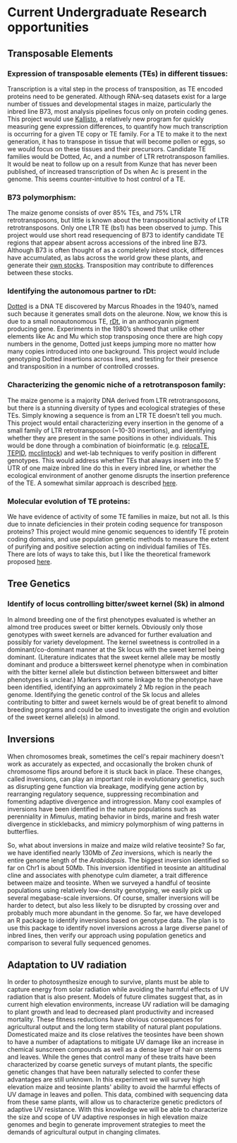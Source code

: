 

# Current Undergraduate Research opportunities

## Transposable Elements

### Expression of transposable elements (TEs) in different tissues:
Transcription is a vital step in the process of transposition, as TE encoded proteins need to be generated. Although RNA-seq datasets exist for a large number of tissues and developmental stages in maize, particularly the inbred line B73, most analysis pipelines focus only on protein coding genes. This project would use [Kallisto](https://pachterlab.github.io/kallisto/about), a relatively new program for quickly measuring gene expression differences, to quantify how much transcription is occurring for a given TE copy or TE family. For a TE to make it to the next generation, it has to transpose in tissue that will become pollen or eggs, so we would focus on these tissues and their precursors. Candidate TE families would be Dotted, Ac, and a number of LTR retrotransposon families. It would be neat to follow up on a result from Kunze that has never been published, of increased transcription of Ds when Ac is present in the genome. This seems counter-intuitive to host control of a TE.

### B73 polymorphism:
The maize genome consists of over 85% TEs, and 75% LTR retrotransposons, but little is known about the transpositional activity of LTR retrotransposons. Only one LTR TE (bs1) has been observed to jump. This project would use short read resequencing of B73 to identify candidate TE regions that appear absent across accessions of the inbred line B73. Although B73 is often thought of as a completely inbred stock, differences have accumulated, as labs across the world grow these plants, and generate their [own stocks](http://journals.plos.org/plosone/article?id=10.1371/journal.pone.0157942). Transposition may contribute to differences between these stocks.

### Identifying the autonomous partner to rDt:
[Dotted](http://www.genetics.org/content/23/4/377.long) is a DNA TE discovered by Marcus Rhoades in the 1940’s, named such because it generates small dots on the aleurone. Now, we know this is due to a small nonautonomous TE, [rDt](http://link.springer.com/article/10.1007/BF00339723), in an anthocyanin pigment producing gene. Experiments in the 1980’s showed that unlike other elements like Ac and Mu which stop transposing once there are high copy numbers in the genome, Dotted just keeps jumping more no matter how many copies introduced into one background. This project would include genotyping Dotted insertions across lines, and testing for their presence and transposition in a number of controlled crosses.

### Characterizing the genomic niche of a retrotransposon family:  
The maize genome is a majority DNA derived from LTR retrotransposons, but there is a stunning diversity of types and ecological strategies of these TEs. Simply knowing a sequence is from an LTR TE doesn’t tell you much. This project would entail characterizing every insertion in the genome of a small family of LTR retrotransposon (~10-30 insertions), and identifying whether they are present in the same positions in other individuals. This would be done through a combination of bioinformatic (e.g. [relocaTE](https://github.com/JinfengChen/RelocaTE2), [TEPID](https://github.com/ListerLab/TEPID), [mcclintock](https://github.com/bergmanlab/mcclintock))  and wet-lab techniques to verify position in different genotypes. This would address whether TEs that always insert into the 5’ UTR of one maize inbred line do this in every inbred line, or whether the ecological environment of another genome disrupts the insertion preference of the TE. A somewhat similar approach is described [here](http://www.maydica.org/articles/54_417.pdf).

### Molecular evolution of TE proteins:

We have evidence of activity of some TE families in maize, but not all. Is this due to innate deficiencies in their protein coding sequence for transposon proteins? This project would mine genomic sequences to identify TE protein coding domains, and use population genetic methods to measure the extent of purifying and positive selection acting on individual families of TEs. There are lots of ways to take this, but I like the theoretical framework proposed [here](http://gbe.oxfordjournals.org/content/5/1/77.full).

## Tree Genetics

### Identify of locus controlling bitter/sweet kernel (Sk) in almond

In almond breeding one of the first phenotypes evaluated is whether an almond tree produces sweet or bitter kernels. Obviously only those genotypes with sweet kernels are advanced for further evaluation and possibly for variety development. The kernel sweetness is controlled in a dominant/co-dominant manner at the Sk locus with the sweet kernel being dominant. (Literature indicates that the sweet kernel allele may be mostly dominant and produce a bittersweet kernel phenotype when in combination with the bitter kernel allele but distinction between bittersweet and bitter phenotypes is unclear.) Markers with some linkage to the phenotype have been identified, identifying an approximately 2 Mb region in the peach genome. Identifying the genetic control of the Sk locus and alleles contributing to bitter and sweet kernels would be of great benefit to almond breeding programs and could be used to investigate the origin and evolution of the sweet kernel allele(s) in almond.

## Inversions

When chromosomes break, sometimes the cell's repair machinery doesn't work as accurately as expected, and occasionally the broken chunk of chromosome flips around before it is stuck back in place. These changes, called inversions, can play an important role in evolutionary genetics, such as disrupting gene function via breakage, modifying gene action by rearranging regulatory sequence, suppressing recombination and fomenting adaptive divergence and introgression. Many cool examples of inversions have been identified in the nature populations such as perenniality in *Mimulus*, mating behavior in birds, marine and fresh water divergence in sticklebacks, and mimicry polymorphism of wing patterns in butterflies.  

So, what about inversions in maize and maize wild relative teosinte? So far, we have identified nearly 130Mb of *Zea* inversions, which is nearly the entire genome length of the *Arabidopsis*. The biggest inversion identified so far on Chr1 is about 50Mb. This inversion identified in teosinte an altitudinal cline and associates with phenotype culm diameter, a trait difference between maize and teosinte. When we surveyed a handful of teosinte populations using relatively low-density genotyping, we easily pick up several megabase-scale inversions. Of course, smaller inversions will be harder to detect, but also less likely to be disrupted by crossing over and probably much more abundant in the genome. So far, we have developed an R package to identify inversions based on genotype data. The plan is to use this package to identify novel inversions across a large diverse panel of inbred lines, then verify our approach using population genetics and comparison to several fully sequenced genomes.

## Adaptation to UV radiation
In order to photosynthesize enough to survive, plants must be able to capture energy from solar radiation while avoiding the harmful effects of UV radiation that is also present.
Models of future climates suggest that, as in current high elevation environments, increase UV radiation will be damaging to plant growth and lead to decreased plant productivity and increased mortality. These fitness reductions have obvious consequences for agricultural output and the long term stability of natural plant populations. Domesticated maize and its close relatives the teosintes have been shown to have a number of adaptations to mitigate UV damage like an increase in chemical sunscreen compounds as well as a dense layer of hair on stems and leaves. While the genes that control many of these traits have been characterized by coarse genetic surveys of mutant plants, the specific genetic changes that have been naturally selected to confer these advantages are still unknown. In this experiment we will survey high elevation maize and teosinte plants' ability to avoid the harmful effects of UV damage in leaves and pollen. This data, combined with sequencing data from these same plants, will allow us to characterize genetic predictors of adaptive UV resistance. With this knowledge we will be able to characterize the size and scope of UV adaptive responses in high elevation maize genomes and begin to generate improvement strategies to meet the demands of agricultural output in changing climates.
